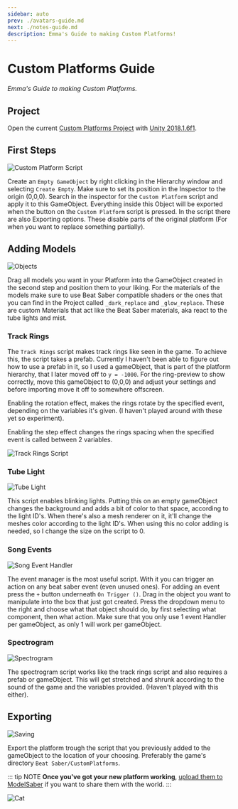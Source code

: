 ```yaml
---
sidebar: auto
prev: ./avatars-guide.md
next: ./notes-guide.md
description: Emma's Guide to making Custom Platforms!
---
```

# Custom Platforms Guide
_Emma's Guide to making Custom Platforms._

## Project
Open the current [Custom Platforms Project](https://github.com/affederaffe/CustomPlatforms/releases/latest) with
[Unity 2018.1.6f1](https://download.unity3d.com/download_unity/57cc34175ccf/Windows64EditorInstaller/UnitySetup64-2018.1.6f1.exe).

## First Steps
![Custom Platform Script](~@images/models/platforms/CustomPlatformScript.png)

Create an `Empty GameObject` by right clicking in the Hierarchy window and selecting `Create Empty`. Make sure to set its
position in the Inspector to the origin (0,0,0). Search in the inspector for the `Custom Platform` script and apply it to
this GameObject. Everything inside this Object will be exported when the button on the `Custom Platform` script is pressed.
In the script there are also Exporting options. These disable parts of the original platform
(For when you want to replace something partially).

## Adding Models
![Objects](~@images/models/platforms/Objects.png)

Drag all models you want in your Platform into the GameObject created in the second step and position them to your liking.
For the materials of the models make sure to use Beat Saber compatible shaders or the ones that you can find in the Project
called `_dark_replace` and `_glow_replace`. These are custom Materials that act like the Beat Saber materials, aka react
to the tube lights and mist.

### Track Rings
The `Track Rings` script makes track rings like seen in the game. To achieve this, the script takes a prefab. Currently
I haven't been able to figure out how to use a prefab in it, so I used a gameObject, that is part of the platform hierarchy,
that I later moved off to `y = -1000`. For the ring-preview to show correctly, move this gameObject to (0,0,0) and adjust
your settings and before importing move it off to somewhere offscreen.

Enabling the rotation effect, makes the rings rotate by the specified event, depending on the variables it's given.
(I haven't played around with these yet so experiment).

Enabling the step effect changes the rings spacing when the specified event is called between 2 variables.

![Track Rings Script](~@images/models/platforms/TrackRingsScript.png)

### Tube Light
![Tube Light](~@images/models/platforms/TubeLightScript.png)

This script enables blinking lights. Putting this on an empty gameObject changes the background and adds a bit of color
to that space, according to the light ID's. When there's also a mesh renderer on it, it'll change the meshes color according
to the light ID's. When using this no color adding is needed, so I change the size on the script to 0.

### Song Events
![Song Event Handler](~@images/models/platforms/SongEventHandler.png)

The event manager is the most useful script. With it you can trigger an action on any beat saber event (even unused ones).
For adding an event press the `+` button underneath `On Trigger ()`. Drag in the object you want to manipulate into the box
that just got created. Press the dropdown menu to the right and choose what that object should do, by first selecting what
component, then what action. Make sure that you only use 1 event Handler per gameObject, as only 1 will work per gameObject.

### Spectrogram
![Spectrogram](~@images/models/platforms/Spectrogram.png)

The spectrogram script works like the track rings script and also requires a prefab or gameObject. This will get stretched
and shrunk according to the sound of the game and the variables provided. (Haven't played with this either).

## Exporting

![Saving](~@images/models/platforms/Save.png)

Export the platform trough the script that you previously added to the gameObject to the location of your choosing.
Preferably the game's directory `Beat Saber/CustomPlatforms`.

::: tip NOTE
**Once you've got your new platform working**, [upload them to ModelSaber](https://modelsaber.com)
if you want to share them with the world.
:::

![Cat](~@images/models/platforms/Cat.png)
